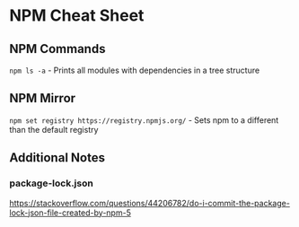 # NPM Cheat Sheet

## NPM Commands

`npm ls -a` - Prints all modules with dependencies in a tree structure

## NPM Mirror

`npm set registry https://registry.npmjs.org/` - Sets npm to a different than the default registry

## Additional Notes

### package-lock.json

https://stackoverflow.com/questions/44206782/do-i-commit-the-package-lock-json-file-created-by-npm-5
